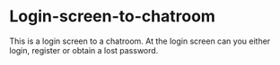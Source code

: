 # Login-screen-to-chatroom
This is a login screen to a chatroom. At the login screen can you either login, register or obtain a lost password.
